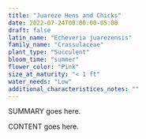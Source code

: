 ```yaml
---
title: "Juareze Hens and Chicks"
date: 2022-07-24T00:00:00-05:00
draft: false
latin_name: "Echeveria juarezensis"
family_name: "Crassulaceae"
plant_type: "Succulent"
bloom_time: "summer"
flower_color: "Pink"
size_at_maturity: "< 1 ft"
water_needs: "Low"
additional_characteristices_notes: ""
---
```


SUMMARY goes here.

<!--more-->

CONTENT goes here.
